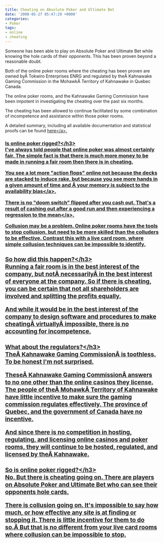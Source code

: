 ```yaml
---
title: Cheating on Absolute Poker and Ultimate Bet
date: '2008-05-27 05:47:29 +0000'
categories:
- Poker
tags:
- online
- cheating
---
```

<p>Someone has been able to play on Absolute Poker and Ultimate Bet while knowing the hole cards of their opponents. This has been proven beyond a reasonable doubt.</p>
<p>Both of the online poker rooms where the cheating has been proven are owned by&Acirc;&nbsp;Tokwiro Enterprises ENRG and regulated by the&Acirc;&nbsp;Kahnawake Gaming Commission in the Mohawk&Acirc;&nbsp;Territory of Kahnawake in Quebec Canada.</p>
<p>The online poker rooms, and the Kahnawake Gaming Commission have been impotent in investigating the cheating over the past six months.</p>
<p>The cheating has been allowed to continue facilitated by some combination of incompetence and assistance within those poker rooms.</p>
<p>A detailed summary, including all available documentation and statistical proofs can be found <a href="http:&#47;&#47;forumserver.twoplustwo.com&#47;showthread.php?t=208114">here<&#47;a>.</p>
<h3>Is online poker rigged?<&#47;h3><br />
I've always told people that online poker was almost certainly fair. The simple fact is that there is much more money to be made in running a fair room then there is in cheating.</p>
<p>You see a lot more "action flops" online not because the decks are stacked to induce rake, but because you see more hands in a given amount of time and &Acirc;&nbsp;your memory is subject to the <a href="http:&#47;&#47;en.wikipedia.org&#47;wiki&#47;Availability_heuristic">availability bias<&#47;a>.</p>
<p>There is no "doom switch" flipped after you cash out. That's a result of cashing out after a good run and then experiencing a <a href="http:&#47;&#47;en.wikipedia.org&#47;wiki&#47;Regression_toward_the_mean">regression to the mean<&#47;a>.</p>
<p>Collusion may be a problem. Online poker rooms have the tools to stop collusion, but need to be more skilled than the colluders to be effective. Contrast this with a live card room, where simple collusion techniques can be impossible to identify.</p>
<h3>So how did this happen?<&#47;h3><br />
Running a fair room is in the best interest of the company, but not&Acirc;&nbsp;necessarily&Acirc;&nbsp;in the best interest of everyone at the company. So if there is cheating, you can be certain that not all shareholders are involved and splitting the profits equally.</p>
<p>And while it would be in the best interest of the company to design software and procedures to make cheating&Acirc;&nbsp;virtually&Acirc;&nbsp;impossible, there is no accounting for incompetence.</p>
<h3>What about the regulators?<&#47;h3><br />
The&Acirc;&nbsp;Kahnawake Gaming Commission&Acirc;&nbsp;is toothless. To be honest I'm not surprised.</p>
<p>These&Acirc;&nbsp;Kahnawake Gaming Commission&Acirc;&nbsp;answers to no one other than the online casinos they license. The people of the&Acirc;&nbsp;Mohawk&Acirc;&nbsp;Territory of Kahnawake have little incentive to make sure the gaming commission regulates effectively. The province of Quebec, and the government of Canada have no incentive.</p>
<p>And since there is no competition in hosting, regulating, and licensing online casinos and poker rooms, they will continue to be hosted, regulated, and licensed by the&Acirc;&nbsp;Kahnawake.</p>
<h3>So is online poker rigged?<&#47;h3><br />
No. But there is cheating going on. There are players on Absolute Poker and Ultimate Bet who can see their opponents hole cards.</p>
<p>There is collusion going on. It's impossible to say how much, or how effective any site is at finding or stopping it. There is little incentive for them to do so.&Acirc;&nbsp;But that is no different from your live card rooms where collusion can be impossible to stop.</p>
